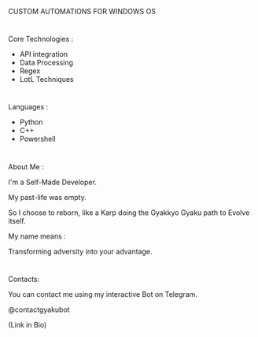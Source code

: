 CUSTOM AUTOMATIONS FOR WINDOWS OS

#

Core Technologies :
  - API integration
  - Data Processing
  - Regex
  - LotL Techniques

#

 Languages :
  - Python
  - C++
  - Powershell

#

About Me :

I'm a Self-Made Developer.

My past-life was empty.

So I choose to reborn, like a Karp doing the Gyakkyo Gyaku path to Evolve itself.

My name means :

Transforming adversity into your advantage.

#

Contacts:

You can contact me using my interactive Bot on Telegram.

@contactgyakubot

(Link in Bio)

